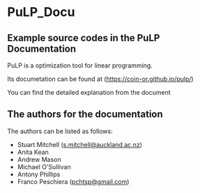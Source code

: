 # PuLP_Docu

## Example source codes in the PuLP Documentation 
PuLP is a optimization tool for linear programming.

Its documetation can be found at (https://coin-or.github.io/pulp/)

You can find the detailed explanation from the document

## The authors for the documentation
The authors can be listed as follows:
 - Stuart Mitchell (s.mitchell@auckland.ac.nz)
 - Anita Kean
 - Andrew Mason
 - Michael O'Sullivan
 - Antony Phillips
 - Franco Peschiera (pchtsp@gmail.com)
